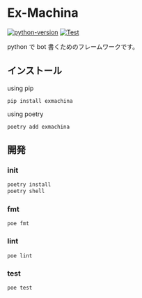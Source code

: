 # Ex-Machina

[![python-version](https://img.shields.io/pypi/pyversions/exmachina)](https://pypi.org/project/exmachina/)
[![Test](https://github.com/agarichan/exmachina/actions/workflows/test.yaml/badge.svg)](https://github.com/agarichan/exmachina/actions/workflows/test.yaml)

python で bot 書くためのフレームワークです。

## インストール

using pip

```
pip install exmachina
```

using poetry

```
poetry add exmachina
```

## 開発

### init

```bash
poetry install
poetry shell
```

### fmt

```
poe fmt
```

### lint

```
poe lint
```

### test

```
poe test
```
